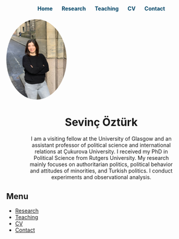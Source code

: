 <div style="text-align: center; margin: 20px 0;">
  <a href="index.md" style="margin: 0 10px; text-decoration: none; color: #004466; font-weight: bold;">Home</a>
  <a href="research.md" style="margin: 0 10px; text-decoration: none; color: #004466; font-weight: bold;">Research</a>
  <a href="teaching.md" style="margin: 0 10px; text-decoration: none; color: #004466; font-weight: bold;">Teaching</a>
  <a href="cv.md" style="margin: 0 10px; text-decoration: none; color: #004466; font-weight: bold;">CV</a>
  <a href="contact.md" style="margin: 0 10px; text-decoration: none; color: #004466; font-weight: bold;">Contact</a>
</div>


  <img src="Sevinc_photo.jpeg" alt="Sevinç Öztürk" width="160" style="border-radius: 50%;">

  <div style="text-align: center;">
    <h1>Sevinç Öztürk</h1>
    <p style="max-width: 400px; margin: 0 auto;">
      I am a visiting fellow at the University of Glasgow and an assistant professor of political science and international relations at Çukurova University. I received my PhD in Political Science from Rutgers University.
My research mainly focuses on authoritarian politics, political behavior and attitudes of minorities, and Turkish politics. I conduct experiments and observational analysis.  
    </p>
  </div>

</div>


## Menu

- [Research](research.md)
- [Teaching](teaching.md)
- [CV](cv.md)
- [Contact](contact.md)
